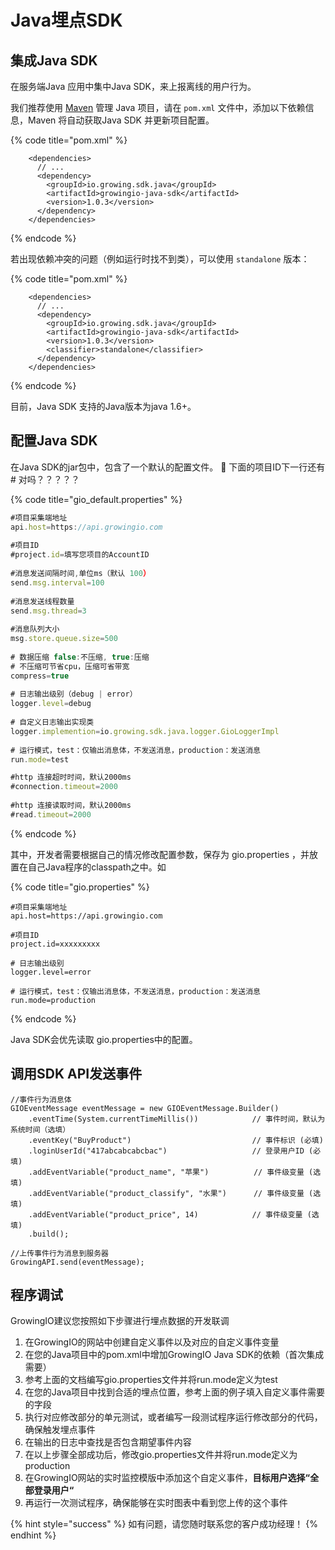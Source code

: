 # Java埋点SDK

## 集成Java SDK

在服务端Java 应用中集中Java SDK，来上报离线的用户行为。

我们推荐使用 [Maven](http://search.maven.org/) 管理 Java 项目，请在 `pom.xml` 文件中，添加以下依赖信息，Maven 将自动获取Java SDK 并更新项目配置。

{% code title="pom.xml" %}
```markup
    <dependencies>
      // ...
      <dependency>
        <groupId>io.growing.sdk.java</groupId>
        <artifactId>growingio-java-sdk</artifactId>
        <version>1.0.3</version>
      </dependency>
    </dependencies>
```
{% endcode %}

若出现依赖冲突的问题（例如运行时找不到类），可以使用 `standalone` 版本：

{% code title="pom.xml" %}
```markup
    <dependencies>
      // ...
      <dependency>
        <groupId>io.growing.sdk.java</groupId>
        <artifactId>growingio-java-sdk</artifactId>
        <version>1.0.3</version>
        <classifier>standalone</classifier>
      </dependency>
    </dependencies>
```
{% endcode %}

目前，Java SDK 支持的Java版本为java 1.6+。

## 配置Java SDK

在Java SDK的jar包中，包含了一个默认的配置文件。 🍎 下面的项目ID下一行还有\#  对吗？？？？？

{% code title="gio\_default.properties" %}
```javascript
#项目采集端地址
api.host=https://api.growingio.com
​
#项目ID
#project.id=填写您项目的AccountID
​
#消息发送间隔时间,单位ms（默认 100）
send.msg.interval=100
​
#消息发送线程数量
send.msg.thread=3
​
#消息队列大小
msg.store.queue.size=500
​
# 数据压缩 false:不压缩, true:压缩
# 不压缩可节省cpu，压缩可省带宽
compress=true
​
# 日志输出级别（debug | error）
logger.level=debug
​
# 自定义日志输出实现类
logger.implemention=io.growing.sdk.java.logger.GioLoggerImpl
​
# 运行模式，test：仅输出消息体，不发送消息，production：发送消息
run.mode=test

#http 连接超时时间，默认2000ms
#connection.timeout=2000
​
#http 连接读取时间，默认2000ms
#read.timeout=2000
```
{% endcode %}

其中，开发者需要根据自己的情况修改配置参数，保存为 gio.properties ，并放置在自己Java程序的classpath之中。如

{% code title="gio.properties" %}
```text
#项目采集端地址
api.host=https://api.growingio.com
​
#项目ID
project.id=xxxxxxxxx
​
# 日志输出级别
logger.level=error
​
# 运行模式，test：仅输出消息体，不发送消息，production：发送消息
run.mode=production
```
{% endcode %}

Java SDK会优先读取 gio.properties中的配置。

## 调用SDK API发送事件

```text
//事件行为消息体
GIOEventMessage eventMessage = new GIOEventMessage.Builder()
    .eventTime(System.currentTimeMillis())            // 事件时间，默认为系统时间（选填）
    .eventKey("BuyProduct")                           // 事件标识 (必填)
    .loginUserId("417abcabcabcbac")                   // 登录用户ID (必填)
    .addEventVariable("product_name", "苹果")          // 事件级变量 (选填)
    .addEventVariable("product_classify", "水果")      // 事件级变量 (选填)
    .addEventVariable("product_price", 14)            // 事件级变量 (选填)
    .build();
​
//上传事件行为消息到服务器
GrowingAPI.send(eventMessage);
```

## 程序调试

GrowingIO建议您按照如下步骤进行埋点数据的开发联调

1. 在GrowingIO的网站中创建自定义事件以及对应的自定义事件变量
2. 在您的Java项目中的pom.xml中增加GrowingIO Java SDK的依赖（首次集成需要）
3. 参考上面的文档编写gio.properties文件并将run.mode定义为test
4. 在您的Java项目中找到合适的埋点位置，参考上面的例子填入自定义事件需要的字段
5. 执行对应修改部分的单元测试，或者编写一段测试程序运行修改部分的代码，确保触发埋点事件
6. 在输出的日志中查找是否包含期望事件内容
7. 在以上步骤全部成功后，修改gio.properties文件并将run.mode定义为production
8. 在GrowingIO网站的实时监控模版中添加这个自定义事件，**目标用户选择“全部登录用户“**
9. 再运行一次测试程序，确保能够在实时图表中看到您上传的这个事件

{% hint style="success" %}
如有问题，请您随时联系您的客户成功经理！
{% endhint %}



